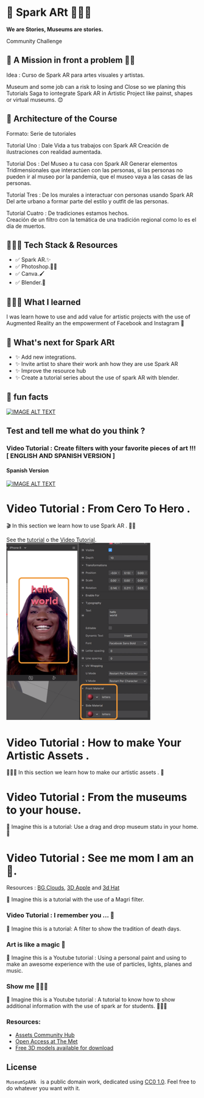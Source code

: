# 🎒 Spark ARt 👩🏻‍🎨 

**We are Stories, Museums are stories.**

Community Challenge



## 🦄 A Mission in front a problem 🧟‍♀️

Idea : Curso de Spark AR para artes visuales y artistas. 

Museum and some job can a risk to losing and Close so we planing this Tutorials Saga to iontegrate Spark AR in Artistic Project like painst, shapes or virtual museums.
😊 

## 🔮 Architecture of the Course

Formato: Serie de tutoriales

Tutorial Uno : Dale Vida a tus trabajos con Spark AR
Creación de ilustraciones con realidad aumentada.

Tutorial Dos : Del Museo a tu casa con Spark AR
Generar elementos Tridimensionales que interactúen con las personas, si las personas no pueden ir al museo por la pandemia, que el museo vaya a las casas de las personas.

Tutoríal Tres : De los murales a interactuar con personas usando Spark AR
Del arte urbano a formar parte del estilo y outfit de las personas.

Tutoríal Cuatro : De tradiciones estamos hechos.  
Creación de un filtro con la temática de una tradición regional como lo es el día de muertos.


## 👨🏻‍💻 Tech Stack & Resources

- ✅ Spark AR.✨
- ✅ Photoshop.👩‍🎤
- ✅ Canva.🖌
- ✅ Blender.🎥

## 👩🏻‍🔬 What I learned

I was learn howe to use and add value for artistic projects with the use of Augmented Reality an the empowerment of Facebook and Instagram 💖 

## 📝 What's next for Spark ARt
- ✨ Add new integrations.
- ✨ Invite artist to share their work anh how they are use Spark AR
- ✨ Improve the resource hub 
- ✨ Create a tutorial series about the use of spark AR with blender.

## 🐨 fun facts


[![IMAGE ALT TEXT](https://i.ytimg.com/vi/Gv5soZfhO-s/hqdefault.jpg?sqp=-oaymwEZCPYBEIoBSFXyq4qpAwsIARUAAIhCGAFwAQ==&rs=AOn4CLD85VCZhPwE0drTQ25dZW2EIcf8GA)](https://www.youtube.com/watch?v=Gv5soZfhO-s&list=PLx5GI4fhNq-mzx0Qnj6afxt8mIE_qyjZO
 "Create filters with your favorite pieces of art !!!")

## Test and tell me what do you think ?

### Video Tutorial : Create filters with your favorite pieces of art !!! [ ENGLISH AND SPANISH VERSION ]

#### Spanish Version

[![IMAGE ALT TEXT](https://i9.ytimg.com/vi/Y6E4TtDzXa4/mq2.jpg?sqp=CJCd9_sF&rs=AOn4CLCPkdnuGT9R2yrmfAObzah28uzOrg)](http://www.youtube.com/watch?v=Y6E4TtDzXa4 "Create filters with your favorite pieces of art !!!")


# Video Tutorial : From Cero To Hero .
🎬 In this section we learn how to use Spark AR . 🏃‍♂️

See the [tutorial](https://github.com/L3ts-H4ck/CommunityChallenge-Spark/blob/master/tutorials/01-introToSpark.md) o the [Video Tutorial](https://github.com/L3ts-H4ck/CommunityChallenge-Spark/blob/master/tutorials/01-introToSpark.md).
<img src="https://github.com/L3ts-H4ck/CommunityChallenge-Spark/blob/master/tutorials/intro-sources/12-intro.png?raw=true" width="75%" title="hover text">


# Video Tutorial : How to make Your Artistic Assets .
👩🏻‍🎨 In this section we learn how to make our artistic assets . 🎨

# Video Tutorial : From the museums to your house.
🦄 Imagine this is a tutorial: Use a drag and drop museum statu in your home. 🗿

# Video Tutorial : See me mom I am an 🍏.
Resources : [BG Clouds](https://unsplash.com/photos/PEm_sLmJT-w), [3D Apple](https://www.cgtrader.com/items/2234573/download-page) and [3d Hat](https://www.cgtrader.com/free-3d-models/military/armor/lego-hat-v-2)

🦄 Imagine this is a tutorial with the use of a Magri filter.

### Video Tutorial : I remember you ... 🌻
🦄 Imagine this is a tutorial: A filter to show the tradition of death days. 

### Art is like a magic 🔮
🦄 Imagine this is a Youtube tutorial : Using a personal paint and using to make an awesome experience with the use of particles, lights, planes and music.

### Show me 👩🏽‍🏫
🦄 Imagine this is a Youtube tutorial : A tutorial to know how to show additional information with the use of spark ar for students. 👨🏼‍🎓

### Resources: 

* [Assets Community Hub](https://drive.google.com/drive/folders/1kS3zmfZ2-tnsuFXy9e42TDG6rKI9alUH?usp=sharing)
* [Open Access at The Met](https://www.metmuseum.org/about-the-met/policies-and-documents/open-access)
* [Free 3D models available for download](https://www.cgtrader.com/free-3d-models)

## License

`MuseumSpARk ` is a public domain work, dedicated using [CC0 1.0](https://creativecommons.org/publicdomain/zero/1.0/). Feel free to do whatever you want with it.
